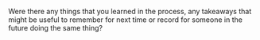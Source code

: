 Were there any things that you learned in the process, any takeaways that might be useful to remember for next time or record for someone in the future doing the same thing?
